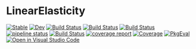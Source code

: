 # LinearElasticity

[![Stable](https://img.shields.io/badge/docs-stable-blue.svg)](https://MineralsCloud.github.io/LinearElasticity.jl/stable)
[![Dev](https://img.shields.io/badge/docs-dev-blue.svg)](https://MineralsCloud.github.io/LinearElasticity.jl/dev)
[![Build Status](https://github.com/MineralsCloud/LinearElasticity.jl/workflows/CI/badge.svg)](https://github.com/MineralsCloud/LinearElasticity.jl/actions)
[![Build Status](https://ci.appveyor.com/api/projects/status/github/MineralsCloud/LinearElasticity.jl?svg=true)](https://ci.appveyor.com/project/singularitti/LinearElasticity-jl)
[![Build Status](https://cloud.drone.io/api/badges/MineralsCloud/LinearElasticity.jl/status.svg)](https://cloud.drone.io/MineralsCloud/LinearElasticity.jl)
[![pipeline status](https://gitlab.com/singularitti/LinearElasticity.jl/badges/master/pipeline.svg)](https://gitlab.com/singularitti/LinearElasticity.jl/-/pipelines)
[![Build Status](https://api.cirrus-ci.com/github/MineralsCloud/LinearElasticity.jl.svg)](https://cirrus-ci.com/github/MineralsCloud/LinearElasticity.jl)
[![coverage report](https://gitlab.com/singularitti/LinearElasticity.jl/badges/master/coverage.svg)](https://gitlab.com/singularitti/LinearElasticity.jl/-/jobs)
[![Coverage](https://codecov.io/gh/MineralsCloud/LinearElasticity.jl/branch/master/graph/badge.svg)](https://codecov.io/gh/MineralsCloud/LinearElasticity.jl)
[![PkgEval](https://JuliaCI.github.io/NanosoldierReports/pkgeval_badges/L/LinearElasticity.svg)](https://JuliaCI.github.io/NanosoldierReports/pkgeval_badges/report.html)
[![Open in Visual Studio Code](https://open.vscode.dev/badges/open-in-vscode.svg)](https://open.vscode.dev/organization/repository)
